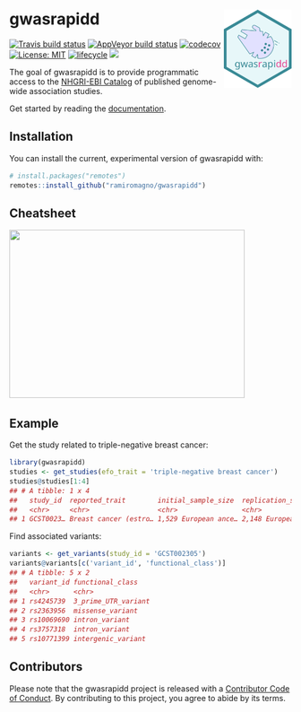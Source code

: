 
<!-- README.md is generated from README.Rmd. Please edit that file -->

# gwasrapidd <img src="man/figures/logo.svg" align="right" height=140/>

[![Travis build
status](https://travis-ci.org/ramiromagno/gwasrapidd.svg?branch=master)](https://travis-ci.org/ramiromagno/gwasrapidd)
[![AppVeyor build
status](https://ci.appveyor.com/api/projects/status/github/ramiromagno/gwasrapidd?branch=master&svg=true)](https://ci.appveyor.com/project/ramiromagno/gwasrapidd)
[![codecov](https://codecov.io/gh/ramiromagno/gwasrapidd/branch/master/graph/badge.svg)](https://codecov.io/gh/ramiromagno/gwasrapidd)
[![License:
MIT](https://img.shields.io/badge/License-MIT-yellow.svg)](https://opensource.org/licenses/MIT)
[![lifecycle](https://img.shields.io/badge/lifecycle-experimental-orange.svg)](https://www.tidyverse.org/lifecycle/#experimental)
[![](https://img.shields.io/badge/devel%20version-0.99.4-blue.svg)](https://github.com/ramiromagno/gwasrapidd)

The goal of gwasrapidd is to provide programmatic access to the
[NHGRI-EBI Catalog](https://www.ebi.ac.uk/gwas) of published genome-wide
association studies.

Get started by reading the
[documentation](https://rmagno.eu/gwasrapidd/articles/gwasrapidd.html).

## Installation

You can install the current, experimental version of gwasrapidd with:

``` r
# install.packages("remotes")
remotes::install_github("ramiromagno/gwasrapidd")
```

## Cheatsheet

<a href="https://github.com/ramiromagno/gwasrapidd/raw/master/inst/cheatsheet/gwasrapidd_cheatsheet.pdf"><img src="https://raw.githubusercontent.com/ramiromagno/gwasrapidd/master/inst/cheatsheet/gwasrapidd_cheatsheet_thumbs.png" width="420" height="300"/></a>

## Example

Get the study related to triple-negative breast cancer:

``` r
library(gwasrapidd)
studies <- get_studies(efo_trait = 'triple-negative breast cancer')
studies@studies[1:4]
## # A tibble: 1 x 4
##   study_id  reported_trait        initial_sample_size  replication_sample_…
##   <chr>     <chr>                 <chr>                <chr>               
## 1 GCST0023… Breast cancer (estro… 1,529 European ance… 2,148 European ance…
```

Find associated variants:

``` r
variants <- get_variants(study_id = 'GCST002305')
variants@variants[c('variant_id', 'functional_class')]
## # A tibble: 5 x 2
##   variant_id functional_class   
##   <chr>      <chr>              
## 1 rs4245739  3_prime_UTR_variant
## 2 rs2363956  missense_variant   
## 3 rs10069690 intron_variant     
## 4 rs3757318  intron_variant     
## 5 rs10771399 intergenic_variant
```

## Contributors

Please note that the gwasrapidd project is released with a [Contributor
Code of Conduct](.github/CODE_OF_CONDUCT.md). By contributing to this
project, you agree to abide by its terms.
